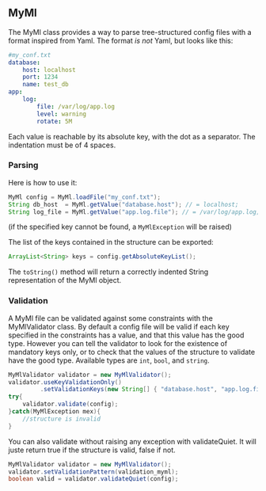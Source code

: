 ## MyMl

The MyMl class provides a way to parse tree-structured config files with a format inspired from Yaml. The format *is not* Yaml, but looks like this:
```YAML
#my_conf.txt
database:
    host: localhost
    port: 1234
    name: test_db
app:
    log:
        file: /var/log/app.log
        level: warning
        rotate: 5M
```
Each value is reachable by its absolute key, with the dot as a separator. The indentation must be of 4 spaces.

### Parsing

Here is how to use it:
```java
MyMl config = MyMl.loadFile("my_conf.txt");
String db_host  = MyMl.getValue("database.host"); // = localhost;
String log_file = MyMl.getValue("app.log.file"); // = /var/log/app.log;
```
(if the specified key cannot be found, a `MyMlException` will be raised)

The list of the keys contained in the structure can be exported:
```java
ArrayList<String> keys = config.getAbsoluteKeyList();
```
The `toString()` method will return a correctly indented String representation of the MyMl object.
 
### Validation
 
A MyMl file can be validated against some constraints with the MyMlValidator class.
By default a config file will be valid if each key specified in the constraints has a value, and that this value has the good type.
However you can tell the validator to look for the existence of mandatory keys only, or to check that the values of the structure to validate have the good type.
Available types are `int`, `bool`, and `string`.
```java
MyMlValidator validator = new MyMlValidator();
validator.useKeyValidationOnly()
         .setValidationKeys(new String[] { "database.host", "app.log.file"});
try{
    validator.validate(config);
}catch(MyMlException mex){
    //structure is invalid
}
```

You can also validate without raising any exception with validateQuiet. It will juste return true if the structure is valid, false if not.
```java
MyMlValidator validator = new MyMlValidator();
validator.setValidationPattern(validation_myml);
boolean valid = validator.validateQuiet(config);
```

